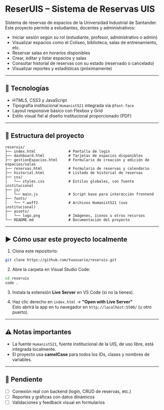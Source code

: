 # ReserUIS – Sistema de Reservas UIS

Sistema de reservas de espacios de la Universidad Industrial de Santander. Este proyecto permite a estudiantes, docentes y administrativos:

- Iniciar sesión según su rol (estudiante, profesor, administrativo o admin)
- Visualizar espacios como el Coliseo, biblioteca, salas de entrenamiento, etc.
- Reservar salas en horarios disponibles
- Crear, editar y listar espacios y salas
- Consultar historial de reservas con su estado (reservado o cancelado)
- Visualizar reportes y estadísticas (próximamente)

---

## 🧩 Tecnologías

- HTML5, CSS3 y JavaScript
- Tipografía institucional `Humanist521` integrada vía `@font-face`
- Layout responsive básico con Flexbox y Grid
- Estilo visual fiel al diseño institucional proporcionado (PDF)

---

## 📁 Estructura del proyecto

```
reseruis/
├── index.html               # Pantalla de login
├── dashboard.html           # Tarjetas de espacios disponibles
├── gestionEspacios.html     # Formulario de creación y edición de espacios/salas
├── reservas.html            # Formulario de reservas y calendario
├── historial.html           # Listado de historial de reservas
├── css/
│   └── styles.css           # Estilos globales, con fuente institucional
├── js/
│   └── main.js              # Script base para interacción frontend
├── fonts/
│   └── *.woff2              # Archivos Humanist521 (uso institucional)
├── assets/
│   └── logo.png             # Imágenes, íconos u otros recursos
└── README.md                # Documentación del proyecto
```

---

## ▶️ Cómo usar este proyecto localmente

1. Clona este repositorio:
```bash
git clone https://github.com/tuusuario/reseruis.git
```

2. Abre la carpeta en Visual Studio Code:
```bash
cd reseruis
code .
```

3. Instala la extensión **Live Server** en VS Code (si no la tienes).

4. Haz clic derecho en `index.html` → **"Open with Live Server"**  
   Esto abrirá la app en tu navegador en `http://localhost:5500/` (u otro puerto).

---

## ⚠️ Notas importantes

- La fuente `Humanist521`, fuente institucional de la UIS, de uso libre, está integrada localmente.
- El proyecto usa **camelCase** para todos los IDs, clases y nombres de variables.

---

## 🚧 Pendiente

- [ ] Conexión real con backend (login, CRUD de reservas, etc.)
- [ ] Reportes y gráficas con datos dinámicos
- [ ] Validaciones y feedback visual en formularios
